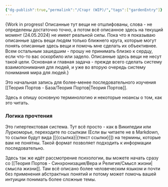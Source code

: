 ```yaml
---
{"dg-publish":true,"permalink":"/Старт (WIP)/","tags":["gardenEntry"]}
---
```


{Work in progress! Описанные тут вещи не отшлифованы, слова - не определены достаточно точно, а потом всё описанное здесь на текущий момент (24.05.2024) не имеет реальной силы.
Пока что я показываю описанные здесь вещи людям только ближнего круга, которые могут понять описанные здесь вещи и помочь мне сделать их объективнее.
Всем остальным зашедшим - прошу не принимать близко к сердцу, если что-то вас оскорбило или задело. Описанные здесь вещи не несут такой цели.
Основная и главная задача - прежде всего сделать систему взаимопонимания для людей, и уже во вторую очередь систему понимания мира для людей.}

Это начальная запись для более-менее последовательного изучения [[Теория Портов - База/Теория Портов\|Теория Портов]].

Здесь я опишу основную терминологию и некоторые нюансы о том, как это читать.

### Логика прочтения
Это гипертекстовая система. Тут всё просто - как в Википедии или Луркоморье, переходите по ссылкам (Если вы читаете не в Markdown, то ссылки будут вида \[\[{ссылка}|{текст ссылки}]]) на термины, которые вам не понятны. Такой формат позволяет подходить к информации последовательно.

Здесь так же идёт рассмотрение психологии, вы можете начать сразу со [[Теория Портов - Синхронизация/Вера и Религия/Смысл жизни\|смысла жизни]]. Там всё описано более человеческим языком и почти без применения абстрактных понятий и потому может помочь вашей интуиции понимать более сложные темы.